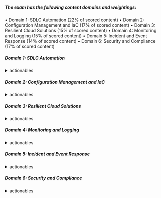 ##### The exam has the following content domains and weightings:
• Domain 1: SDLC Automation (22% of scored content)
• Domain 2: Configuration Management and IaC (17% of scored content)
• Domain 3: Resilient Cloud Solutions (15% of scored content)
• Domain 4: Monitoring and Logging (15% of scored content)
• Domain 5: Incident and Event Response (14% of scored content)
• Domain 6: Security and Compliance (17% of scored content) 

##### Domain 1: SDLC Automation
<details>
<summary> actionables</summary>
Task Statement 1.1: Implement CI/CD pipelines.
Knowledge of:
• Software development lifecycle (SDLC) concepts, phases, and models
• Pipeline deployment patterns for single- and multi-account environments
Skills in:
• Configuring code, image, and artifact repositories
• Using version control to integrate pipelines with application environments
• Setting up build processes (for example, AWS CodeBuild)
• Managing build and deployment secrets (for example, AWS Secrets
Manager, AWS Systems Manager Parameter Store)
• Determining appropriate deployment strategies (for example, AWS
CodeDeploy)
Task Statement 1.2: Integrate automated testing into CI/CD pipelines.
Knowledge of:
• Different types of tests (for example, unit tests, integration tests,
acceptance tests, user interface tests, security scans)
• Reasonable use of different types of tests at different stages of the CI/CD
pipeline
Skills in:
• Running builds or tests when generating pull requests or code merges (for
example, CodeBuild)
• Running load/stress tests, performance benchmarking, and application
testing at scale
• Measuring application health based on application exit codes
• Automating unit tests and code coverage
• Invoking AWS services in a pipeline for testing 
Task Statement 1.3: Build and manage artifacts.
Knowledge of:
• Artifact use cases and secure management
• Methods to create and generate artifacts
• Artifact lifecycle considerations
Skills in:
• Creating and configuring artifact repositories (for example, AWS
CodeArtifact, Amazon S3, Amazon Elastic Container Registry [Amazon ECR])
• Configuring build tools for generating artifacts (for example, CodeBuild,
AWS Lambda)
• Automating Amazon EC2 instance and container image build processes (for
example, EC2 Image Builder)
Task Statement 1.4: Implement deployment strategies for instance, container, and
serverless environments.
Knowledge of:
• Deployment methodologies for various platforms (for example, Amazon
EC2, Amazon Elastic Container Service [Amazon ECS], Amazon Elastic
Kubernetes Service [Amazon EKS], Lambda)
• Application storage patterns (for example, Amazon Elastic File System
[Amazon EFS], Amazon S3, Amazon Elastic Block Store [Amazon EBS])
• Mutable deployment patterns in contrast to immutable deployment
patterns
• Tools and services available for distributing code (for example, CodeDeploy,
EC2 Image Builder)
Skills in:
• Configuring security permissions to allow access to artifact repositories (for
example, AWS Identity and Access Management [IAM], CodeArtifact)
• Configuring deployment agents (for example, CodeDeploy agent)
• Troubleshooting deployment issues
• Using different deployment methods (for example, blue/green, canary) 
</details>

##### Domain 2: Configuration Management and IaC
<details>
<summary> actionables</summary>
Task Statement 2.1: Define cloud infrastructure and reusable components to
provision and manage systems throughout their lifecycle.
Knowledge of:
• Infrastructure as code (IaC) options and tools for AWS
• Change management processes for IaC-based platforms
• Configuration management services and strategies
Skills in:
• Composing and deploying IaC templates (for example, AWS Serverless
Application Model [AWS SAM], AWS CloudFormation, AWS Cloud
Development Kit [AWS CDK])
• Applying CloudFormation StackSets across multiple accounts and AWS
Regions
• Determining optimal configuration management services (for example,
AWS OpsWorks, AWS Systems Manager, AWS Config, AWS AppConfig)
• Implementing infrastructure patterns, governance controls, and security
standards into reusable IaC templates (for example, AWS Service Catalog,
CloudFormation modules, AWS CDK)
Task Statement 2.2: Deploy automation to create, onboard, and secure AWS accounts
in a multi-account or multi-Region environment.
Knowledge of:
• AWS account structures, best practices, and related AWS services
Skills in:
• Standardizing and automating account provisioning and configuration
• Creating, consolidating, and centrally managing accounts (for example,
AWS Organizations, AWS Control Tower)
• Applying IAM solutions for multi-account and complex organization
structures (for example, SCPs, assuming roles)
• Implementing and developing governance and security controls at scale
(AWS Config, AWS Control Tower, AWS Security Hub, Amazon Detective,
Amazon GuardDuty, AWS Service Catalog, SCPs) 

Task Statement 2.3: Design and build automated solutions for complex tasks and
large-scale environments.
Knowledge of:
• AWS services and solutions to automate tasks and processes
• Methods and strategies to interact with the AWS software-defined
infrastructure
Skills in:
• Automating system inventory, configuration, and patch management (for
example, Systems Manager, AWS Config)
• Developing Lambda function automations for complex scenarios (for
example, AWS SDKs, Lambda, AWS Step Functions)
• Automating the configuration of software applications to the desired state
(for example, OpsWorks, Systems Manager State Manager)
• Maintaining software compliance (for example, Systems Manager)
</details>

##### Domain 3: Resilient Cloud Solutions
<details>
<summary> actionables</summary>
Task Statement 3.1: Implement highly available solutions to meet resilience and
business requirements.
Knowledge of:
• Multi-AZ and multi-Region deployments (for example, compute layer, data
layer)
• SLAs
• Replication and failover methods for stateful services
• Techniques to achieve high availability (for example, Multi-AZ, multi-Region)
Skills in:
• Translating business requirements into technical resiliency needs
• Identifying and remediating single points of failure in existing workloads
• Enabling cross-Region solutions where available (for example, Amazon
DynamoDB, Amazon RDS, Amazon Route 53, Amazon S3, Amazon
CloudFront)
• Configuring load balancing to support cross-AZ services
• Configuring applications and related services to support multiple
Availability Zones and Regions while minimizing downtime 
Task Statement 3.2: Implement solutions that are scalable to meet business
requirements.
Knowledge of:
• Appropriate metrics for scaling services
• Loosely coupled and distributed architectures
• Serverless architectures
• Container platforms
Skills in:
• Identifying and remediating scaling issues
• Identifying and implementing appropriate auto scaling, load balancing, and
caching solutions
• Deploying container-based applications (for example, Amazon ECS, Amazon
EKS)
• Deploying workloads in multiple Regions for global scalability
• Configuring serverless applications (for example, Amazon API Gateway,
Lambda, AWS Fargate)
Task Statement 3.3: Implement automated recovery processes to meet RTO and RPO
requirements.
Knowledge of:
• Disaster recovery concepts (for example, RTO, RPO)
• Backup and recovery strategies (for example, pilot light, warm standby)
• Recovery procedures
Skills in:
• Testing failover of Multi-AZ and multi-Region workloads (for example,
Amazon RDS, Amazon Aurora, Route 53, CloudFront)
• Identifying and implementing appropriate cross-Region backup and
recovery strategies (for example, AWS Backup, Amazon S3, Systems
Manager)
• Configuring a load balancer to recover from backend failure 
</details>


##### Domain 4: Monitoring and Logging
<details>
<summary> actionables</summary>
Task Statement 4.1: Configure the collection, aggregation, and storage of logs and
metrics.
Knowledge of:
• How to monitor applications and infrastructure
• Amazon CloudWatch metrics (for example, namespaces, metrics, dimensions,
and resolution)
• Real-time log ingestion
• Encryption options for at-rest and in-transit logs and metrics (for example,
client-side and server-side, AWS Key Management Service [AWS KMS])
• Security configurations (for example, IAM roles and permissions to allow for
log collection)
Skills in:
• Securely storing and managing logs
• Creating CloudWatch metrics from log events by using metric filters
• Creating CloudWatch metric streams (for example, Amazon S3 or Amazon
Kinesis Data Firehose options)
• Collecting custom metrics (for example, using the CloudWatch agent)
• Managing log storage lifecycles (for example, S3 lifecycles, CloudWatch log
group retention)
• Processing log data by using CloudWatch log subscriptions (for example,
Kinesis, Lambda, Amazon OpenSearch Service)
• Searching log data by using filter and pattern syntax or CloudWatch Logs
Insights
• Configuring encryption of log data (for example, AWS KMS) 

Task Statement 4.2: Audit, monitor, and analyze logs and metrics to detect issues.
Knowledge of:
• Anomaly detection alarms (for example, CloudWatch anomaly detection)
• Common CloudWatch metrics and logs (for example, CPU utilization with
Amazon EC2, queue length with Amazon RDS, 5xx errors with an
Application Load Balancer [ALB])
• Amazon Inspector and common assessment templates
• AWS Config rules
• AWS CloudTrail log events
Skills in:
• Building CloudWatch dashboards and Amazon QuickSight visualizations
• Associating CloudWatch alarms with CloudWatch metrics (standard and
custom)
• Configuring AWS X-Ray for different services (for example, containers, API
Gateway, Lambda)
• Analyzing real-time log streams (for example, using Kinesis Data Streams)
• Analyzing logs with AWS services (for example, Amazon Athena,
CloudWatch Logs Insights)
Task Statement 4.3: Automate monitoring and event management of complex
environments.
Knowledge of:
• Event-driven, asynchronous design patterns (for example, S3 Event
Notifications or Amazon EventBridge events to Amazon Simple Notification
Service [Amazon SNS] or Lambda)
• Capabilities of auto scaling for a variety of AWS services (for example, EC2
Auto Scaling groups, RDS storage auto scaling, DynamoDB, ECS capacity
provider, EKS autoscalers)
• Alert notification and action capabilities (for example, CloudWatch alarms
to Amazon SNS, Lambda, EC2 automatic recovery)
• Health check capabilities in AWS services (for example, ALB target groups,
Route 53) 

Skills in:
• Configuring solutions for auto scaling (for example, DynamoDB, EC2 Auto
Scaling groups, RDS storage auto scaling, ECS capacity provider)
• Creating CloudWatch custom metrics and metric filters, alarms, and
notifications (for example, Amazon SNS, Lambda)
• Configuring S3 events to process log files (for example, by using Lambda)
and deliver log files to another destination (for example, OpenSearch
Service, CloudWatch Logs)
• Configuring EventBridge to send notifications based on a particular event
pattern
• Installing and configuring agents on EC2 instances (for example, AWS
Systems Manager Agent [SSM Agent], CloudWatch agent)
• Configuring AWS Config rules to remediate issues
• Configuring health checks (for example, Route 53, ALB) 
</details>

##### Domain 5: Incident and Event Response
<details>
<summary> actionables</summary>
Task Statement 5.1: Manage event sources to process, notify, and take action in
response to events.
Knowledge of:
• AWS services that generate, capture, and process events (for example, AWS
Health, EventBridge, CloudTrail)
• Event-driven architectures (for example, fan out, event streaming, queuing)
Skills in:
• Integrating AWS event sources (for example, AWS Health, EventBridge,
CloudTrail)
• Building event processing workflows (for example, Amazon Simple Queue
Service [Amazon SQS], Kinesis, Amazon SNS, Lambda, Step Functions)
Task Statement 5.2: Implement configuration changes in response to events.
Knowledge of:
• Fleet management services (for example, Systems Manager, AWS Auto
Scaling)
• Configuration management services (for example, AWS Config)
Skills in:
• Applying configuration changes to systems
• Modifying infrastructure configurations in response to events
• Remediating a non-desired system state
Task Statement 5.3: Troubleshoot system and application failures.
Knowledge of:
• AWS metrics and logging services (for example, CloudWatch, X-Ray)
• AWS service health services (for example, AWS Health, CloudWatch,
Systems Manager OpsCenter)
• Root cause analysis
Skills in:
• Analyzing failed deployments (for example, AWS CodePipeline, CodeBuild,
CodeDeploy, CloudFormation, CloudWatch synthetic monitoring)
• Analyzing incidents regarding failed processes (for example, auto scaling,
Amazon ECS, Amazon EKS) 
</details>

##### Domain 6: Security and Compliance
<details>
<summary> actionables</summary>
Task Statement 6.1: Implement techniques for identity and access management at
scale.
Knowledge of:
• Appropriate usage of different IAM entities for human and machine access
(for example, users, groups, roles, identity providers, identity-based policies,
resource-based policies, session policies)
• Identity federation techniques (for example, using IAM identity providers
and AWS IAM Identity Center)
• Permission management delegation by using IAM permissions boundaries
• Organizational SCPs 
Skills in:
• Designing policies to enforce least privilege access
• Implementing role-based and attribute-based access control patterns
• Automating credential rotation for machine identities (for example, Secrets
Manager)
• Managing permissions to control access to human and machine identities
(for example, enabling multi-factor authentication [MFA], AWS Security
Token Service [AWS STS], IAM profiles)
Task Statement 6.2: Apply automation for security controls and data protection.
Knowledge of:
• Network security components (for example, security groups, network ACLs,
routing, AWS Network Firewall, AWS WAF, AWS Shield)
• Certificates and public key infrastructure (PKI)
• Data management (for example, data classification, encryption, key
management, access controls)
Skills in:
• Automating the application of security controls in multi-account and
multi-Region environments (for example, Security Hub, Organizations, AWS
Control Tower, Systems Manager)
• Combining security controls to apply defense in depth (for example, AWS
Certificate Manager [ACM], AWS WAF, AWS Config, AWS Config rules,
Security Hub, GuardDuty, security groups, network ACLs, Amazon Detective,
Network Firewall)
• Automating the discovery of sensitive data at scale (for example, Amazon
Macie)
• Encrypting data in transit and data at rest (for example, AWS KMS, AWS
CloudHSM, ACM)

Task Statement 6.3: Implement security monitoring and auditing solutions.
Knowledge of:
• Security auditing services and features (for example, CloudTrail, AWS
Config, VPC Flow Logs, CloudFormation drift detection)
• AWS services for identifying security vulnerabilities and events (for
example, GuardDuty, Amazon Inspector, IAM Access Analyzer, AWS Config)
• Common cloud security threats (for example, insecure web traffic, exposed
AWS access keys, S3 buckets with public access enabled or encryption
disabled)
Skills in:
• Implementing robust security auditing
• Configuring alerting based on unexpected or anomalous security events
• Configuring service and application logging (for example, CloudTrail,
CloudWatch Logs)
• Analyzing logs, metrics, and security findings
</details>